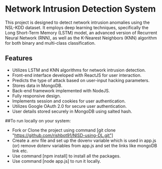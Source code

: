 # Network Intrusion Detection System

This project is designed to detect network intrusion anomalies using the NSL-KDD dataset. It employs deep learning techniques, specifically the Long Short-Term Memory (LSTM) model, an advanced version of Recurrent Neural Network (RNN), as well as the K-Nearest Neighbors (KNN) algorithm for both binary and multi-class classification.

## Features

- Utilizes LSTM and KNN algorithms for network intrusion detection.
- Front-end interface developed with ReactJS for user interaction.
- Predicts the type of attack based on user-input hacking parameters.
- Stores data in MongoDB.
- Back-end framework implemented with NodeJS.
- Fully responsive design.
- Implements session and cookies for user authentication.
- Utilizes Google OAuth 2.0 for secure user authentication.
- User details stored securely in MongoDB using salted hash.

##To run locally on your system:


- Fork or Clone the project using command [git clone "https://github.com/rishbot91/NISD-using-DL.git"]
- Create a .env file and set up the dovenv variable which is used in app.js (or) remove dotenv variables from app.js and set the links like mongoDB link etc.
- Use command [npm install] to install all the packages.
- Use command [node app.js] to run it locally.
